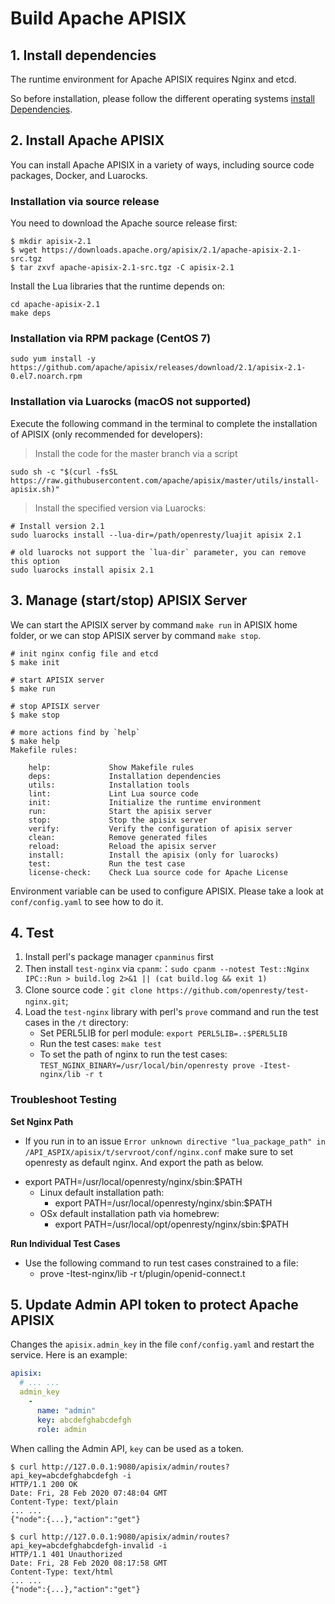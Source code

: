 <!--
#
# Licensed to the Apache Software Foundation (ASF) under one or more
# contributor license agreements.  See the NOTICE file distributed with
# this work for additional information regarding copyright ownership.
# The ASF licenses this file to You under the Apache License, Version 2.0
# (the "License"); you may not use this file except in compliance with
# the License.  You may obtain a copy of the License at
#
#     http://www.apache.org/licenses/LICENSE-2.0
#
# Unless required by applicable law or agreed to in writing, software
# distributed under the License is distributed on an "AS IS" BASIS,
# WITHOUT WARRANTIES OR CONDITIONS OF ANY KIND, either express or implied.
# See the License for the specific language governing permissions and
# limitations under the License.
#
-->

# Build Apache APISIX

## 1. Install dependencies

The runtime environment for Apache APISIX requires Nginx and etcd.

So before installation, please follow the different operating systems [install Dependencies](install-dependencies.md).

## 2. Install Apache APISIX

You can install Apache APISIX in a variety of ways, including source code packages, Docker, and Luarocks.

### Installation via source release

You need to download the Apache source release first:

```shell
$ mkdir apisix-2.1
$ wget https://downloads.apache.org/apisix/2.1/apache-apisix-2.1-src.tgz
$ tar zxvf apache-apisix-2.1-src.tgz -C apisix-2.1
```

Install the Lua libraries that the runtime depends on:

```shell
cd apache-apisix-2.1
make deps
```

### Installation via RPM package (CentOS 7)

```shell
sudo yum install -y https://github.com/apache/apisix/releases/download/2.1/apisix-2.1-0.el7.noarch.rpm
```

### Installation via Luarocks (macOS not supported)

Execute the following command in the terminal to complete the installation of APISIX (only recommended for developers):

> Install the code for the master branch via a script

```shell
sudo sh -c "$(curl -fsSL https://raw.githubusercontent.com/apache/apisix/master/utils/install-apisix.sh)"
```

> Install the specified version via Luarocks:

```shell
# Install version 2.1
sudo luarocks install --lua-dir=/path/openresty/luajit apisix 2.1

# old luarocks not support the `lua-dir` parameter, you can remove this option
sudo luarocks install apisix 2.1
```

## 3. Manage (start/stop) APISIX Server

We can start the APISIX server by command `make run` in APISIX home folder,
or we can stop APISIX server by command `make stop`.

```shell
# init nginx config file and etcd
$ make init

# start APISIX server
$ make run

# stop APISIX server
$ make stop

# more actions find by `help`
$ make help
Makefile rules:

    help:             Show Makefile rules
    deps:             Installation dependencies
    utils:            Installation tools
    lint:             Lint Lua source code
    init:             Initialize the runtime environment
    run:              Start the apisix server
    stop:             Stop the apisix server
    verify:           Verify the configuration of apisix server
    clean:            Remove generated files
    reload:           Reload the apisix server
    install:          Install the apisix (only for luarocks)
    test:             Run the test case
    license-check:    Check Lua source code for Apache License
```

Environment variable can be used to configure APISIX. Please take a look at `conf/config.yaml` to
see how to do it.

## 4. Test

1. Install perl's package manager `cpanminus` first
2. Then install `test-nginx` via `cpanm`:：`sudo cpanm --notest Test::Nginx IPC::Run > build.log 2>&1 || (cat build.log && exit 1)`
3. Clone source code：`git clone https://github.com/openresty/test-nginx.git`;
4. Load the `test-nginx` library with perl's `prove` command and run the test cases in the `/t` directory:
    * Set PERL5LIB for perl module: `export PERL5LIB=.:$PERL5LIB`
    * Run the test cases: `make test`
    * To set the path of nginx to run the test cases: `TEST_NGINX_BINARY=/usr/local/bin/openresty prove -Itest-nginx/lib -r t`

### Troubleshoot Testing

**Set Nginx Path**
- If you run in to an issue `Error unknown directive "lua_package_path" in /API_ASPIX/apisix/t/servroot/conf/nginx.conf`
make sure to set openresty as default nginx. And export the path as below.
* export PATH=/usr/local/openresty/nginx/sbin:$PATH
    - Linux default installation path:
        * export PATH=/usr/local/openresty/nginx/sbin:$PATH
    - OSx default installation path via homebrew:
        * export PATH=/usr/local/opt/openresty/nginx/sbin:$PATH

**Run Individual Test Cases**
- Use the following command to run test cases constrained to a file:
    - prove -Itest-nginx/lib -r t/plugin/openid-connect.t

## 5. Update Admin API token to protect Apache APISIX

Changes the `apisix.admin_key` in the file `conf/config.yaml` and restart the service.
Here is an example:

```yaml
apisix:
  # ... ...
  admin_key
    -
      name: "admin"
      key: abcdefghabcdefgh
      role: admin
```

When calling the Admin API, `key` can be used as a token.

```shell
$ curl http://127.0.0.1:9080/apisix/admin/routes?api_key=abcdefghabcdefgh -i
HTTP/1.1 200 OK
Date: Fri, 28 Feb 2020 07:48:04 GMT
Content-Type: text/plain
... ...
{"node":{...},"action":"get"}

$ curl http://127.0.0.1:9080/apisix/admin/routes?api_key=abcdefghabcdefgh-invalid -i
HTTP/1.1 401 Unauthorized
Date: Fri, 28 Feb 2020 08:17:58 GMT
Content-Type: text/html
... ...
{"node":{...},"action":"get"}
```
